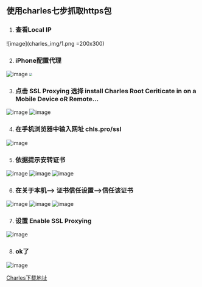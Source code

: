## 使用charles七步抓取https包
1. ### 查看Local IP
![image](charles_img/1.png =200x300)

2.  ### iPhone配置代理
![image](charles_img/2.jpeg)
<img src="charles_img/2.jpeg" style="zoom:50%" />

3.  ### 点击 SSL Proxying 选择 install Charles Root Ceriticate in on a Mobile Device oR Remote...

![image](charles_img/3.png)
![image](charles_img/4.png)

4. ### 在手机浏览器中输入网址 chls.pro/ssl
![image](charles_img/5.jpeg)

5. ### 依据提示安转证书
![image](charles_img/6.jpeg)
![image](charles_img/7.jpeg)
![image](charles_img/8.jpeg)

6. ### 在关于本机--> 证书信任设置-->信任该证书
![image](charles_img/9.jpeg)
![image](charles_img/10.jpeg)
![image](charles_img/11.jpeg)

7. ### 设置 Enable SSL Proxying
![image](charles_img/12.png)

8. ### ok了
![image](charles_img/13.png)

[Charles下载地址](https://www.waitsun.com/charles-4-1-4.html)
